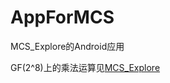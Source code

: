 AppForMCS
=========

MCS_Explore的Android应用

GF(2^8)上的乘法运算见<a href="https://github.com/hefnrh/MCS_Explore">MCS_Explore</a>
